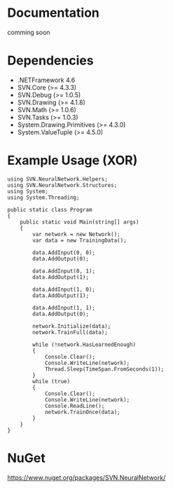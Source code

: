 # Documentation
comming soon

# Dependencies
- .NETFramework 4.6
- SVN.Core (>= 4.3.3)
- SVN.Debug (>= 1.0.5)
- SVN.Drawing (>= 4.1.8)
- SVN.Math (>= 1.0.6)
- SVN.Tasks (>= 1.0.3)
- System.Drawing.Primitives (>= 4.3.0)
- System.ValueTuple (>= 4.5.0)

# Example Usage (XOR)
```
using SVN.NeuralNetwork.Helpers;
using SVN.NeuralNetwork.Structures;
using System;
using System.Threading;

public static class Program
{
    public static void Main(string[] args)
    {
        var network = new Network();
        var data = new TrainingData();

        data.AddInput(0, 0);
        data.AddOutput(0);

        data.AddInput(0, 1);
        data.AddOutput(1);

        data.AddInput(1, 0);
        data.AddOutput(1);

        data.AddInput(1, 1);
        data.AddOutput(0);

        network.Initialize(data);
        network.TrainFull(data);

        while (!network.HasLearnedEnough)
        {
            Console.Clear();
            Console.WriteLine(network);
            Thread.Sleep(TimeSpan.FromSeconds(1));
        }
        while (true)
        {
            Console.Clear();
            Console.WriteLine(network);
            Console.ReadLine();
            network.TrainOnce(data);
        }
    }
}
```

# NuGet
https://www.nuget.org/packages/SVN.NeuralNetwork/
